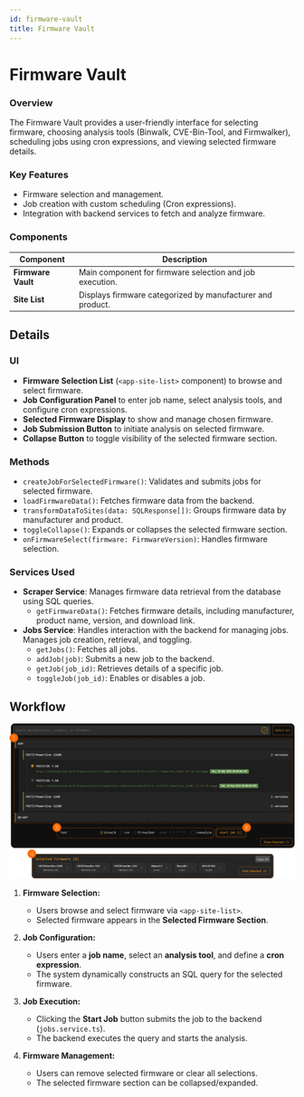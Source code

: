 ```yaml
---
id: firmware-vault
title: Firmware Vault
---
```


# Firmware Vault

### Overview
The Firmware Vault provides a user-friendly interface for selecting firmware, choosing analysis tools (Binwalk, CVE-Bin-Tool, and Firmwalker), scheduling jobs using cron expressions, and viewing selected firmware details.

### Key Features
- Firmware selection and management.
- Job creation with custom scheduling (Cron expressions).
- Integration with backend services to fetch and analyze firmware.

### Components
| Component | Description |
|-----------|-------------|
| **Firmware Vault** | Main component for firmware selection and job execution. |
| **Site List** | Displays firmware categorized by manufacturer and product. |

## Details

### **UI**
- **Firmware Selection List** (`<app-site-list>` component) to browse and select firmware.
- **Job Configuration Panel** to enter job name, select analysis tools, and configure cron expressions.
- **Selected Firmware Display** to show and manage chosen firmware.
- **Job Submission Button** to initiate analysis on selected firmware.
- **Collapse Button** to toggle visibility of the selected firmware section.


### **Methods**
- `createJobForSelectedFirmware()`: Validates and submits jobs for selected firmware.
- `loadFirmwareData()`: Fetches firmware data from the backend.
- `transformDataToSites(data: SQLResponse[])`: Groups firmware data by manufacturer and product.
- `toggleCollapse()`: Expands or collapses the selected firmware section.
- `onFirmwareSelect(firmware: FirmwareVersion)`: Handles firmware selection.

### **Services Used**
- **Scraper Service**: Manages firmware data retrieval from the database using SQL queries.
  - `getFirmwareData()`: Fetches firmware details, including manufacturer, product name, version, and download link.
- **Jobs Service**: Handles interaction with the backend for managing jobs. Manages job creation, retrieval, and toggling.
  - `getJobs()`: Fetches all jobs.
  - `addJob(job)`: Submits a new job to the backend.
  - `getJob(job_id)`: Retrieves details of a specific job.
  - `toggleJob(job_id)`: Enables or disables a job.

## Workflow

![Firmware Vault Workflow](img/firmware_vault_workflow.png)

1. **Firmware Selection:**
   - Users browse and select firmware via `<app-site-list>`.
   - Selected firmware appears in the **Selected Firmware Section**.

2. **Job Configuration:**
   - Users enter a **job name**, select an **analysis tool**, and define a **cron expression**.
   - The system dynamically constructs an SQL query for the selected firmware.

3. **Job Execution:**
   - Clicking the **Start Job** button submits the job to the backend (`jobs.service.ts`).
   - The backend executes the query and starts the analysis.

4. **Firmware Management:**
   - Users can remove selected firmware or clear all selections.
   - The selected firmware section can be collapsed/expanded.
